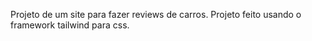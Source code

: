 Projeto de um site para fazer reviews de carros. Projeto feito usando o framework tailwind para css.
